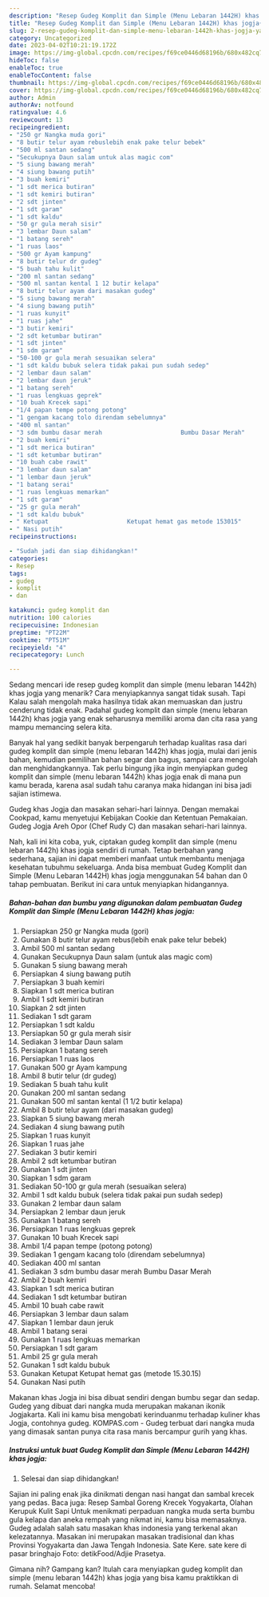 ```yaml
---
description: "Resep Gudeg Komplit dan Simple (Menu Lebaran 1442H) khas jogja{ yang Bisa Manjain Lidah,  Menu Buat lebaran"
title: "Resep Gudeg Komplit dan Simple (Menu Lebaran 1442H) khas jogja{ yang Bisa Manjain Lidah,  Menu Buat lebaran"
slug: 2-resep-gudeg-komplit-dan-simple-menu-lebaran-1442h-khas-jogja-yang-bisa-manjain-lidah-menu-buat-lebaran
category: Uncategorized
date: 2023-04-02T10:21:19.172Z
image: https://img-global.cpcdn.com/recipes/f69ce0446d68196b/680x482cq70/gudeg-komplit-dan-simple-menu-lebaran-1442h-khas-jogja-foto-resep-utama.jpg
hideToc: false
enableToc: true
enableTocContent: false
thumbnail: https://img-global.cpcdn.com/recipes/f69ce0446d68196b/680x482cq70/gudeg-komplit-dan-simple-menu-lebaran-1442h-khas-jogja-foto-resep-utama.jpg
cover: https://img-global.cpcdn.com/recipes/f69ce0446d68196b/680x482cq70/gudeg-komplit-dan-simple-menu-lebaran-1442h-khas-jogja-foto-resep-utama.jpg
author: Admin
authorAv: notfound
ratingvalue: 4.6
reviewcount: 13
recipeingredient:
- "250 gr Nangka muda gori"
- "8 butir telur ayam rebuslebih enak pake telur bebek"
- "500 ml santan sedang"
- "Secukupnya Daun salam untuk alas magic com"
- "5 siung bawang merah"
- "4 siung bawang putih"
- "3 buah kemiri"
- "1 sdt merica butiran"
- "1 sdt kemiri butiran"
- "2 sdt jinten"
- "1 sdt garam"
- "1 sdt kaldu"
- "50 gr gula merah sisir"
- "3 lembar Daun salam"
- "1 batang sereh"
- "1 ruas laos"
- "500 gr Ayam kampung"
- "8 butir telur dr gudeg"
- "5 buah tahu kulit"
- "200 ml santan sedang"
- "500 ml santan kental 1 12 butir kelapa"
- "8 butir telur ayam dari masakan gudeg"
- "5 siung bawang merah"
- "4 siung bawang putih"
- "1 ruas kunyit"
- "1 ruas jahe"
- "3 butir kemiri"
- "2 sdt ketumbar butiran"
- "1 sdt jinten"
- "1 sdm garam"
- "50-100 gr gula merah sesuaikan selera"
- "1 sdt kaldu bubuk selera tidak pakai pun sudah sedep"
- "2 lembar daun salam"
- "2 lembar daun jeruk"
- "1 batang sereh"
- "1 ruas lengkuas geprek"
- "10 buah Krecek sapi"
- "1/4 papan tempe potong potong"
- "1 gengam kacang tolo direndam sebelumnya"
- "400 ml santan"
- "3 sdm bumbu dasar merah                      Bumbu Dasar Merah"
- "2 buah kemiri"
- "1 sdt merica butiran"
- "1 sdt ketumbar butiran"
- "10 buah cabe rawit"
- "3 lembar daun salam"
- "1 lembar daun jeruk"
- "1 batang serai"
- "1 ruas lengkuas memarkan"
- "1 sdt garam"
- "25 gr gula merah"
- "1 sdt kaldu bubuk"
- " Ketupat                      Ketupat hemat gas metode 153015"
- " Nasi putih"
recipeinstructions:

- "Sudah jadi dan siap dihidangkan!"
categories:
- Resep
tags:
- gudeg
- komplit
- dan

katakunci: gudeg komplit dan 
nutrition: 100 calories
recipecuisine: Indonesian
preptime: "PT22M"
cooktime: "PT51M"
recipeyield: "4"
recipecategory: Lunch

---
```



Sedang mencari ide resep gudeg komplit dan simple (menu lebaran 1442h) khas jogja yang menarik? Cara menyiapkannya sangat tidak susah. Tapi Kalau salah mengolah maka hasilnya tidak akan memuaskan dan justru cenderung tidak enak. Padahal gudeg komplit dan simple (menu lebaran 1442h) khas jogja yang enak seharusnya memiliki aroma dan cita rasa yang mampu memancing selera kita.


Banyak hal yang sedikit banyak berpengaruh terhadap kualitas rasa dari gudeg komplit dan simple (menu lebaran 1442h) khas jogja, mulai dari jenis bahan, kemudian pemilihan bahan segar dan bagus, sampai cara mengolah dan menghidangkannya. Tak perlu bingung jika ingin menyiapkan gudeg komplit dan simple (menu lebaran 1442h) khas jogja enak di mana pun kamu berada, karena asal sudah tahu caranya maka hidangan ini bisa jadi sajian istimewa.

Gudeg khas Jogja dan masakan sehari-hari lainnya. Dengan memakai Cookpad, kamu menyetujui Kebijakan Cookie dan Ketentuan Pemakaian. Gudeg Jogja Areh Opor (Chef Rudy C) dan masakan sehari-hari lainnya.


Nah, kali ini kita coba, yuk, ciptakan gudeg komplit dan simple (menu lebaran 1442h) khas jogja sendiri di rumah. Tetap berbahan yang sederhana, sajian ini dapat memberi manfaat untuk membantu menjaga kesehatan tubuhmu sekeluarga. Anda bisa membuat Gudeg Komplit dan Simple (Menu Lebaran 1442H) khas jogja menggunakan 54 bahan dan 0 tahap pembuatan. Berikut ini cara untuk menyiapkan hidangannya.

<!--inarticleads1-->

##### Bahan-bahan dan bumbu yang digunakan dalam pembuatan Gudeg Komplit dan Simple (Menu Lebaran 1442H) khas jogja:

1. Persiapkan 250 gr Nangka muda (gori)
1. Gunakan 8 butir telur ayam rebus(lebih enak pake telur bebek)
1. Ambil 500 ml santan sedang
1. Gunakan Secukupnya Daun salam (untuk alas magic com)
1. Gunakan 5 siung bawang merah
1. Persiapkan 4 siung bawang putih
1. Persiapkan 3 buah kemiri
1. Siapkan 1 sdt merica butiran
1. Ambil 1 sdt kemiri butiran
1. Siapkan 2 sdt jinten
1. Sediakan 1 sdt garam
1. Persiapkan 1 sdt kaldu
1. Persiapkan 50 gr gula merah sisir
1. Sediakan 3 lembar Daun salam
1. Persiapkan 1 batang sereh
1. Persiapkan 1 ruas laos
1. Gunakan 500 gr Ayam kampung
1. Ambil 8 butir telur (dr gudeg)
1. Sediakan 5 buah tahu kulit
1. Gunakan 200 ml santan sedang
1. Gunakan 500 ml santan kental (1 1/2 butir kelapa)
1. Ambil 8 butir telur ayam (dari masakan gudeg)
1. Siapkan 5 siung bawang merah
1. Sediakan 4 siung bawang putih
1. Siapkan 1 ruas kunyit
1. Siapkan 1 ruas jahe
1. Sediakan 3 butir kemiri
1. Ambil 2 sdt ketumbar butiran
1. Gunakan 1 sdt jinten
1. Siapkan 1 sdm garam
1. Sediakan 50-100 gr gula merah (sesuaikan selera)
1. Ambil 1 sdt kaldu bubuk (selera tidak pakai pun sudah sedep)
1. Gunakan 2 lembar daun salam
1. Persiapkan 2 lembar daun jeruk
1. Gunakan 1 batang sereh
1. Persiapkan 1 ruas lengkuas geprek
1. Gunakan 10 buah Krecek sapi
1. Ambil 1/4 papan tempe (potong potong)
1. Sediakan 1 gengam kacang tolo (direndam sebelumnya)
1. Sediakan 400 ml santan
1. Sediakan 3 sdm bumbu dasar merah                      Bumbu Dasar Merah
1. Ambil 2 buah kemiri
1. Siapkan 1 sdt merica butiran
1. Sediakan 1 sdt ketumbar butiran
1. Ambil 10 buah cabe rawit
1. Persiapkan 3 lembar daun salam
1. Siapkan 1 lembar daun jeruk
1. Ambil 1 batang serai
1. Gunakan 1 ruas lengkuas memarkan
1. Persiapkan 1 sdt garam
1. Ambil 25 gr gula merah
1. Gunakan 1 sdt kaldu bubuk
1. Gunakan  Ketupat                      Ketupat hemat gas (metode 15.30.15)
1. Gunakan  Nasi putih


Makanan khas Jogja ini bisa dibuat sendiri dengan bumbu segar dan sedap. Gudeg yang dibuat dari nangka muda merupakan makanan ikonik Jogjakarta. Kali ini kamu bisa mengobati kerinduanmu terhadap kuliner khas Jogja, contohnya gudeg. KOMPAS.com - Gudeg terbuat dari nangka muda yang dimasak santan punya cita rasa manis bercampur gurih yang khas. 

<!--inarticleads2-->

##### Instruksi untuk buat Gudeg Komplit dan Simple (Menu Lebaran 1442H) khas jogja:


1. Selesai dan siap dihidangkan!

Sajian ini paling enak jika dinikmati dengan nasi hangat dan sambal krecek yang pedas. Baca juga: Resep Sambal Goreng Krecek Yogyakarta, Olahan Kerupuk Kulit Sapi Untuk menikmati perpaduan nangka muda serta bumbu gula kelapa dan aneka rempah yang nikmat ini, kamu bisa memasaknya. Gudeg adalah salah satu masakan khas indonesia yang terkenal akan kelezatannya. Masakan ini merupakan masakan tradisional dan khas Provinsi Yogyakarta dan Jawa Tengah Indonesia. Sate Kere. sate kere di pasar bringhajo Foto: detikFood/Adjie Prasetya. 

Gimana nih? Gampang kan? Itulah cara menyiapkan gudeg komplit dan simple (menu lebaran 1442h) khas jogja yang bisa kamu praktikkan di rumah. Selamat mencoba!
